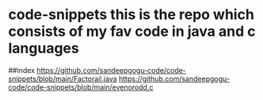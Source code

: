 # code-snippets this is the repo which consists of my fav code in java and c languages
##index
https://github.com/sandeepgogu-code/code-snippets/blob/main/Factorail.java
https://github.com/sandeepgogu-code/code-snippets/blob/main/evenorodd.c
